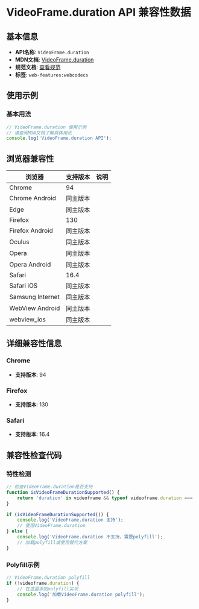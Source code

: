 # VideoFrame.duration API 兼容性数据

## 基本信息

- **API名称**: `VideoFrame.duration`
- **MDN文档**: [VideoFrame.duration](https://developer.mozilla.org/docs/Web/API/VideoFrame/duration)
- **规范文档**: [查看规范](https://w3c.github.io/webcodecs/#dom-videoframe-duration)
- **标签**: `web-features:webcodecs`

## 使用示例

### 基本用法

```javascript
// VideoFrame.duration 使用示例
// 请查阅MDN文档了解具体用法
console.log('VideoFrame.duration API');
```

## 浏览器兼容性

| 浏览器 | 支持版本 | 说明 |
|--------|----------|------|
| Chrome | 94 |  |
| Chrome Android | 同主版本 |  |
| Edge | 同主版本 |  |
| Firefox | 130 |  |
| Firefox Android | 同主版本 |  |
| Oculus | 同主版本 |  |
| Opera | 同主版本 |  |
| Opera Android | 同主版本 |  |
| Safari | 16.4 |  |
| Safari iOS | 同主版本 |  |
| Samsung Internet | 同主版本 |  |
| WebView Android | 同主版本 |  |
| webview_ios | 同主版本 |  |

## 详细兼容性信息

### Chrome

- **支持版本**: 94

### Firefox

- **支持版本**: 130

### Safari

- **支持版本**: 16.4

## 兼容性检查代码

### 特性检测

```javascript
// 检查VideoFrame.duration是否支持
function isVideoFrameDurationSupported() {
    return 'duration' in videoframe && typeof videoframe.duration === 'function';
}

if (isVideoFrameDurationSupported()) {
    console.log('VideoFrame.duration 支持');
    // 使用VideoFrame.duration
} else {
    console.log('VideoFrame.duration 不支持，需要polyfill');
    // 加载polyfill或使用替代方案
}
```

### Polyfill示例

```javascript
// VideoFrame.duration polyfill
if (!videoframe.duration) {
    // 在这里添加polyfill实现
    console.log('加载VideoFrame.duration polyfill');
}
```

